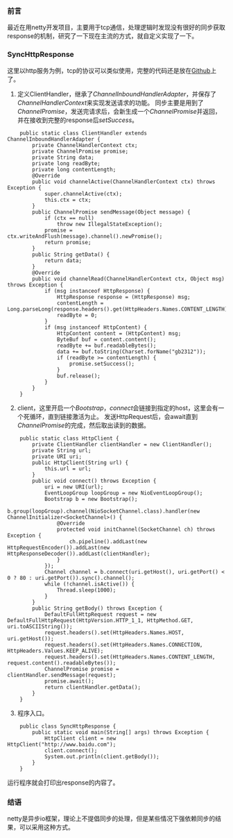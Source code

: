 ### 前言
最近在用netty开发项目，主要用于tcp通信，处理逻辑时发现没有很好的同步获取response的机制，研究了一下现在主流的方式，就自定义实现了一下。
### SyncHttpResponse
这里以http服务为例，tcp的协议可以类似使用，完整的代码还是放在[Github](https://github.com/wcong/learn-java/blob/master/src/main/java/org/wcong/test/netty/SyncHttpResponse.java)上了。
1. 定义ClientHandler，继承了*ChannelInboundHandlerAdapter*，并保存了*ChannelHandlerContext*来实现发送请求的功能。
同步主要是用到了*ChannelPromise*，发送完请求后，会新生成一个*ChannelPromise*并返回，并在接收到完整的response后*setSuccess*。
```
	public static class ClientHandler extends ChannelInboundHandlerAdapter {
        private ChannelHandlerContext ctx;
        private ChannelPromise promise;
        private String data;
        private long readByte;
        private long contentLength;
        @Override
        public void channelActive(ChannelHandlerContext ctx) throws Exception {
            super.channelActive(ctx);
            this.ctx = ctx;
        }
        public ChannelPromise sendMessage(Object message) {
            if (ctx == null)
                throw new IllegalStateException();
            promise = ctx.writeAndFlush(message).channel().newPromise();
            return promise;
        }
        public String getData() {
            return data;
        }
        @Override
        public void channelRead(ChannelHandlerContext ctx, Object msg) throws Exception {
            if (msg instanceof HttpResponse) {
                HttpResponse response = (HttpResponse) msg;
                contentLength = Long.parseLong(response.headers().get(HttpHeaders.Names.CONTENT_LENGTH));
                readByte = 0;
            }
            if (msg instanceof HttpContent) {
                HttpContent content = (HttpContent) msg;
                ByteBuf buf = content.content();
                readByte += buf.readableBytes();
                data += buf.toString(Charset.forName("gb2312"));
                if (readByte >= contentLength) {
                    promise.setSuccess();
                }
                buf.release();
            }
        }
    }
```
2. client，这里开启一个*Bootstrap*，*connect*会链接到指定的host，这里会有一个死循环，直到链接激活为止。
发送HttpRequest后，会await直到*ChannelPromise*的完成，然后取出读到的数据。
```
    public static class HttpClient {
        private ClientHandler clientHandler = new ClientHandler();
        private String url;
        private URI uri;
        public HttpClient(String url) {
            this.url = url;
        }
        public void connect() throws Exception {
            uri = new URI(url);
            EventLoopGroup loopGroup = new NioEventLoopGroup();
            Bootstrap b = new Bootstrap();
            b.group(loopGroup).channel(NioSocketChannel.class).handler(new ChannelInitializer<SocketChannel>() {
                @Override
                protected void initChannel(SocketChannel ch) throws Exception {
                    ch.pipeline().addLast(new HttpRequestEncoder()).addLast(new HttpResponseDecoder()).addLast(clientHandler);
                }
            });
            Channel channel = b.connect(uri.getHost(), uri.getPort() < 0 ? 80 : uri.getPort()).sync().channel();
            while (!channel.isActive()) {
                Thread.sleep(1000);
            }
        }
        public String getBody() throws Exception {
            DefaultFullHttpRequest request = new DefaultFullHttpRequest(HttpVersion.HTTP_1_1, HttpMethod.GET, uri.toASCIIString());
            request.headers().set(HttpHeaders.Names.HOST, uri.getHost());
            request.headers().set(HttpHeaders.Names.CONNECTION, HttpHeaders.Values.KEEP_ALIVE);
            request.headers().set(HttpHeaders.Names.CONTENT_LENGTH, request.content().readableBytes());
            ChannelPromise promise = clientHandler.sendMessage(request);
            promise.await();
            return clientHandler.getData();
        }
    }
```
3. 程序入口。
```
    public class SyncHttpResponse {
        public static void main(String[] args) throws Exception {
            HttpClient client = new HttpClient("http://www.baidu.com");
            client.connect();
            System.out.println(client.getBody());
        }
    }
```

运行程序就会打印出response的内容了。
### 结语
netty是异步io框架，理论上不提倡同步的处理，但是某些情况下强依赖同步的结果，可以采用这种方式。